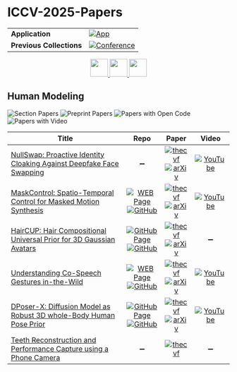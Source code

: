 # ICCV-2025-Papers

<table>
    <tr>
        <td><strong>Application</strong></td>
        <td>
            <a href="https://huggingface.co/spaces/DmitryRyumin/NewEraAI-Papers" style="float:left;">
                <img src="https://img.shields.io/badge/🤗-NewEraAI--Papers-FFD21F.svg" alt="App" />
            </a>
        </td>
    </tr>
    <tr>
        <td><strong>Previous Collections</strong></td>
        <td>
            <a href="https://github.com/DmitryRyumin/ICCV-2023-25-Papers/blob/main/README_2023.md">
                <img src="http://img.shields.io/badge/ICCV-2023-0073AE.svg" alt="Conference">
            </a>
        </td>
    </tr>
</table>

<div align="center">
    <a href="https://github.com/DmitryRyumin/ICCV-2023-25-Papers/blob/main/sections/2025/main/foundation-models-and-representation-learning.md">
        <img src="https://cdn.jsdelivr.net/gh/DmitryRyumin/NewEraAI-Papers@main/images/left.svg" width="40" alt="" />
    </a>
    <a href="https://github.com/DmitryRyumin/ICCV-2023-25-Papers/">
        <img src="https://cdn.jsdelivr.net/gh/DmitryRyumin/NewEraAI-Papers@main/images/home.svg" width="40" alt="" />
    </a>
    <a href="https://github.com/DmitryRyumin/ICCV-2023-25-Papers/blob/main/sections/2025/main/pose-understanding.md">
        <img src="https://cdn.jsdelivr.net/gh/DmitryRyumin/NewEraAI-Papers@main/images/right.svg" width="40" alt="" />
    </a>
</div>

## Human Modeling

![Section Papers](https://img.shields.io/badge/Section%20Papers-6-42BA16) ![Preprint Papers](https://img.shields.io/badge/Preprint%20Papers-5-b31b1b) ![Papers with Open Code](https://img.shields.io/badge/Papers%20with%20Open%20Code-4-1D7FBF) ![Papers with Video](https://img.shields.io/badge/Papers%20with%20Video-4-FF0000)

| **Title** | **Repo** | **Paper** | **Video** |
|-----------|:--------:|:---------:|:---------:|
| [NullSwap: Proactive Identity Cloaking Against Deepfake Face Swapping](https://iccv.thecvf.com/virtual/2025/poster/953) | :heavy_minus_sign: | [![thecvf](https://img.shields.io/badge/pdf-thecvf-7395C5.svg)](https://openaccess.thecvf.com/content/ICCV2025/papers/Wang_NullSwap_Proactive_Identity_Cloaking_Against_Deepfake_Face_Swapping_ICCV_2025_paper.pdf) <br /> [![arXiv](https://img.shields.io/badge/arXiv-2503.18678-b31b1b.svg)](http://arxiv.org/abs/2503.18678) | [![YouTube](https://img.shields.io/badge/YouTube-%23FF0000.svg?style=for-the-badge&logo=YouTube&logoColor=white)](https://www.youtube.com/watch?v=AlotWHi-nYc) |
| [MaskControl: Spatio-Temporal Control for Masked Motion Synthesis](https://iccv.thecvf.com/virtual/2025/poster/1634) | [![WEB Page](https://img.shields.io/badge/WEB-Page-159957.svg)](https://www.ekkasit.com/ControlMM-page/) <br /> [![GitHub](https://img.shields.io/github/stars/exitudio/MaskControl?style=flat)](https://github.com/exitudio/MaskControl) | [![thecvf](https://img.shields.io/badge/pdf-thecvf-7395C5.svg)](https://openaccess.thecvf.com/content/ICCV2025/papers/Pinyoanuntapong_MaskControl_Spatio-Temporal_Control_for_Masked_Motion_Synthesis_ICCV_2025_paper.pdf) <br /> [![arXiv](https://img.shields.io/badge/arXiv-2410.10780-b31b1b.svg)](http://arxiv.org/abs/2410.10780) | [![YouTube](https://img.shields.io/badge/YouTube-%23FF0000.svg?style=for-the-badge&logo=YouTube&logoColor=white)](https://www.youtube.com/watch?v=792gG4wdOmU) |
| [HairCUP: Hair Compositional Universal Prior for 3D Gaussian Avatars](https://iccv.thecvf.com/virtual/2025/poster/841) | [![GitHub Page](https://img.shields.io/badge/GitHub-Page-159957.svg)](https://bjkim95.github.io/haircup/) <br /> [![GitHub](https://img.shields.io/github/stars/bjkim95/haircup?style=flat)](https://github.com/bjkim95/haircup) | [![thecvf](https://img.shields.io/badge/pdf-thecvf-7395C5.svg)](https://openaccess.thecvf.com/content/ICCV2025/papers/Kim_HairCUP_Hair_Compositional_Universal_Prior_for_3D_Gaussian_Avatars_ICCV_2025_paper.pdf) <br /> [![arXiv](https://img.shields.io/badge/arXiv-2507.19481-b31b1b.svg)](http://arxiv.org/abs/2507.19481) | :heavy_minus_sign: |
| [Understanding Co-Speech Gestures in-the-Wild](https://iccv.thecvf.com/virtual/2025/poster/1609) | [![WEB Page](https://img.shields.io/badge/WEB-Page-159957.svg)](https://www.robots.ox.ac.uk/~vgg/research/jegal/) <br /> [![GitHub](https://img.shields.io/github/stars/Sindhu-Hegde/jegal?style=flat)](https://github.com/Sindhu-Hegde/jegal) | [![thecvf](https://img.shields.io/badge/pdf-thecvf-7395C5.svg)](https://openaccess.thecvf.com/content/ICCV2025/papers/Hegde_Understanding_Co-speech_Gestures_in-the-wild_ICCV_2025_paper.pdf) <br /> [![arXiv](https://img.shields.io/badge/arXiv-2503.22668-b31b1b.svg)](http://arxiv.org/abs/2503.22668) | [![YouTube](https://img.shields.io/badge/YouTube-%23FF0000.svg?style=for-the-badge&logo=YouTube&logoColor=white)](https://www.youtube.com/watch?v=TYFOLKfM-rM) |
| [DPoser-X: Diffusion Model as Robust 3D whole-Body Human Pose Prior](https://iccv.thecvf.com/virtual/2025/poster/779) | [![GitHub Page](https://img.shields.io/badge/GitHub-Page-159957.svg)](https://dposer.github.io/) <br /> [![GitHub](https://img.shields.io/github/stars/moonbow721/DPoser-X?style=flat)](https://github.com/moonbow721/DPoser-X) | [![thecvf](https://img.shields.io/badge/pdf-thecvf-7395C5.svg)](https://openaccess.thecvf.com/content/ICCV2025/papers/Lu_DPoser-X_Diffusion_Model_as_Robust_3D_Whole-body_Human_Pose_Prior_ICCV_2025_paper.pdf) <br /> [![arXiv](https://img.shields.io/badge/arXiv-2508.00599-b31b1b.svg)](http://arxiv.org/abs/2508.00599) | [![YouTube](https://img.shields.io/badge/YouTube-%23FF0000.svg?style=for-the-badge&logo=YouTube&logoColor=white)](https://www.youtube.com/watch?v=x4yy3IQCTmA) |
| [Teeth Reconstruction and Performance Capture using a Phone Camera](https://iccv.thecvf.com/virtual/2025/poster/2031) | :heavy_minus_sign: | [![thecvf](https://img.shields.io/badge/pdf-thecvf-7395C5.svg)](https://openaccess.thecvf.com/content/ICCV2025/papers/Zheng_Teeth_Reconstruction_and_Performance_Capture_Using_a_Phone_Camera_ICCV_2025_paper.pdf) | :heavy_minus_sign: |
